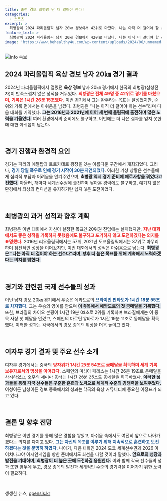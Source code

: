 ```yaml
---
title: 출전 경보 최병광 난 더 걸어야 한다!
categories:
  - 스포츠
excerpt: >
  최병광이 2024 파리올림픽 남자 20㎞ 경보에서 42위로 마쳤다. 나는 아직 더 걸어야 할 선수라며 다음 도전을 다짐한 그는, 폭우 속에서도 완주에 성공했지만 아쉬운 기록을 남겼다. 더 높은 곳을 향한 그의 도전에 응원의 메시지를 보내보자!
feature_text: >
  최병광이 2024 파리올림픽 남자 20㎞ 경보에서 42위로 마쳤다. 나는 아직 더 걸어야 할 선수라며 다음 도전을 다짐한 그는, 폭우 속에서도 완주에 성공했지만 아쉬운 기록을 남겼다. 더 높은 곳을 향한 그의 도전에 응원의 메시지를 보내보자!
image: 'https://www.behealthy4u.com/wp-content/uploads/2024/06/unnamed-file.png'
---
```


<p><img src="https://www.behealthy4u.com/wp-content/uploads/2024/06/unnamed-file.png" alt="info 속보" /></p>

<h2 data-ke-size="size26">2024 파리올림픽 육상 경보 남자 20㎞ 경기 결과</h2>

<p data-ke-size="size16">2024년 파리올림픽에서 열렸던 <b>육상 경보</b> 남자 20㎞ 경기에서 한국의 최병광(삼성전자)이 만족스럽지 않은 성적을 거두었다. <b><span style="color: #ee2323;">최병광은 전체 49명 중 42위로 경기를 마쳤으며, 기록은 1시간 26분 15초였다.</span></b> 이번 경기에서 그는 완주라는 목표는 달성했지만, 순위와 기록 면에서는 아쉬움을 남겼다. 최병광은 “나는 아직 더 걸어야 하는 선수”라며 다음 대회를 기약했다. <b><span style="background-color: #21538527;">그는 2016년과 2021년에 이어 세 번째 올림픽에 출전하며 많은 노력을 기울였다.</span></b> 여러 환경에서의 준비에도 불구하고, 이번에는 더 나은 결과를 얻지 못한 데 대한 아쉬움이 남는다.</p>

<p data-ke-size="size16">&nbsp;</p>

<h2 data-ke-size="size26">경기 진행과 환경적 요인</h2>

<p data-ke-size="size16">경기는 파리의 에펠탑과 트로카데로 광장을 잇는 아름다운 구간에서 개최되었다. 그러나, <b><span style="color: #1a5490;">경기 당일 폭우로 인해 경기 시작이 30분 지연되었다</span></b>. 이러한 기상 상황은 선수들에게 심리적 부담과 어려움을 안겨주었으며, <b><span style="background-color: #21538527;">최병광 역시 경기 준비에 애로사항을 겪었다고 전했다.</span></b> 아울러, 해마다 세계선수권에 출전하며 쌓아온 경력에도 불구하고, 예기치 않은 환경에서 최상의 컨디션을 유지하기란 쉽지 않은 도전이었다.</p>

<p data-ke-size="size16">&nbsp;</p>

<h2 data-ke-size="size26">최병광의 과거 성적과 향후 계획</h2>

<p data-ke-size="size16">최병광은 이번 대회에서 자신이 설정한 목표인 20위권 진입에는 실패했지만, <b><span style="color: #ee2323;">지난 대회에서도 좋은 성적을 기록하지 못했음에도 불구하고 포기하지 않고 도전하겠다는 의지를 표명했다.</span></b> 2016년 리우올림픽에서는 57위, 2021년 도쿄올림픽에서는 37위로 마무리하며 점진적인 성장을 이어갔지만, 이번 대회에서의 성적은 아쉬움으로 남는다. <b><span style="background-color: #21538527;">최병광은 “나는 아직 더 걸어야 하는 선수다”라며, 향후 더 높은 목표를 위해 계속해서 노력하겠다는 의지를 밝혔다.</span></b></p>

<p data-ke-size="size16">&nbsp;</p>

<h2 data-ke-size="size26">경기와 관련된 국제 선수들의 성과</h2>

<p data-ke-size="size16">이번 남자 경보 20㎞ 경기에서 우승은 에콰도르의 <b><span style="color: #1a5490;">브라이언 핀타토가 1시간 18분 55초로 차지했다.</span></b> 그는 우승의 영예를 안으며 <b><span style="background-color: #21538527;">이 종목에서 에콰도르의 첫 금메달을 기록했다.</span></b> 또한, 브라질의 차이오 본핑이 1시간 19분 09초로 2위를 기록하며 브라질에게는 이 종목 사상 첫 메달을 안겼고, 스페인의 마르틴 알바로가 1시간 19분 11초로 동메달을 획득했다. 이러한 성과는 각국에서의 경보 종목의 위상을 더욱 높이고 있다.</p>

<p data-ke-size="size16">&nbsp;</p>

<h2 data-ke-size="size26">여자부 경기 결과 및 주요 선수 소개</h2>

<p data-ke-size="size16">여자부 경기에서는 중국의 <b><span style="color: #ee2323;">양자위가 1시간 25분 54초로 금메달을 획득하며 세계 기록 보유자로서의 명성을 이어갔다.</span></b> 스페인의 마리아 페레스는 1시간 26분 19초로 은메달을 차지하였고, 호주의 제미마 몽타는 1시간 26분 25초로 동메달을 획득하였다. <b><span style="background-color: #21538527;">이러한 성과들을 통해 각국 선수들은 꾸준한 훈련과 노력으로 세계적 수준의 경쟁력을 보여주었다.</span></b> 여성이든 남성이든 경보 종목에서의 성과는 각국의 육상 커뮤니티에 중요한 이정표가 되고 있다.</p>

<p data-ke-size="size16">&nbsp;</p>

<h2 data-ke-size="size26">결론 및 향후 전망</h2>

<p data-ke-size="size16">최병광은 이번 경기를 통해 많은 경험을 쌓았고, 아쉬움 속에서도 여전히 앞으로 나아가겠다는 의지를 다지고 있다. <b><span style="color: #1a5490;">그는 자신의 목표를 이루기 위해 지속적으로 훈련하고 도전하겠다는 것을 분명히 하였다.</span></b> 나아가, 다음 대회인 2024 도쿄 세계선수권과 2026 아이치나고야 아시안게임을 향한 준비에서도 최선을 다할 것이라 말했다. <b><span style="background-color: #21538527;">앞으로의 성장과 발전을 기대하며, 최병광이 더 높은 곳에 도전하길 응원한다.</span></b> 이와 함께 각국 선수들의 성과 또한 염두에 두고, 경보 종목의 발전과 세계적인 수준의 경기력을 이어가기 위한 노력이 필요하다.</p>

<p data-ke-size="size16">&nbsp;</p>
생생한 뉴스, <a href="https://opensis.kr" rel="dofollow">opensis.kr</a>


